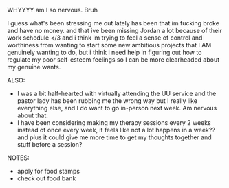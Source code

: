 WHYYYY am I so nervous. Bruh

I guess what's been stressing me out lately has been that im fucking broke and have no money. and that ive been missing Jordan a lot because of their work schedule </3 and i think im trying to feel a sense of control and worthiness from wanting to start some new ambitious projects that I AM genuinely wanting to do, but i think i need help in figuring out how to regulate my poor self-esteem feelings so I can be more clearheaded about my genuine wants.

ALSO:
- I was a bit half-hearted with virtually attending the UU service and the pastor lady has been rubbing me the wrong way but I really like everything else, and I do want to go in-person next week. Am nervous about that.
- I have been considering making my therapy sessions every 2 weeks instead of once every week, it feels like not a lot happens in a week?? and plus it could give me more time to get my thoughts together and stuff before a session?

NOTES:
- apply for food stamps
- check out food bank